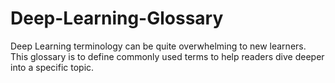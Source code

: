 # Deep-Learning-Glossary
Deep Learning terminology can be quite overwhelming to new learners. This glossary is to define commonly used terms to help readers dive deeper into a specific topic.
